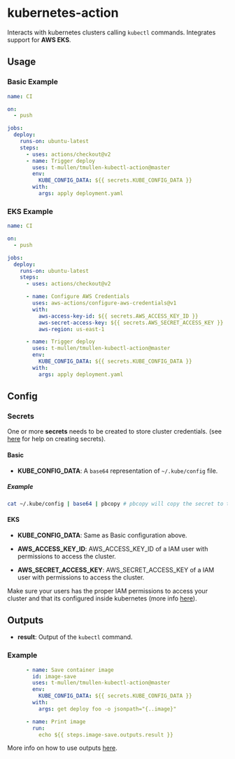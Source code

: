 kubernetes-action
=============
Interacts with kubernetes clusters calling `kubectl` commands. Integrates support for **AWS EKS**.

## Usage

### Basic Example

```yml
name: CI

on:
  - push

jobs:
  deploy:
    runs-on: ubuntu-latest
    steps:
      - uses: actions/checkout@v2
      - name: Trigger deploy
        uses: t-mullen/tmullen-kubectl-action@master
        env:
          KUBE_CONFIG_DATA: ${{ secrets.KUBE_CONFIG_DATA }}
        with:
          args: apply deployment.yaml
```

### EKS Example
```yml
name: CI

on:
  - push

jobs:
  deploy:
    runs-on: ubuntu-latest
    steps:
      - uses: actions/checkout@v2

      - name: Configure AWS Credentials
        uses: aws-actions/configure-aws-credentials@v1
        with:
          aws-access-key-id: ${{ secrets.AWS_ACCESS_KEY_ID }}
          aws-secret-access-key: ${{ secrets.AWS_SECRET_ACCESS_KEY }}
          aws-region: us-east-1

      - name: Trigger deploy
        uses: t-mullen/tmullen-kubectl-action@master
        env:
          KUBE_CONFIG_DATA: ${{ secrets.KUBE_CONFIG_DATA }}
        with:
          args: apply deployment.yaml
```

## Config

### Secrets

One or more **secrets** needs to be created to store cluster credentials. (see [here](https://help.github.com/en/actions/automating-your-workflow-with-github-actions/creating-and-using-encrypted-secrets) for help on creating secrets). 

#### Basic
- **KUBE_CONFIG_DATA**: A `base64` representation of `~/.kube/config` file.

##### Example
```bash
cat ~/.kube/config | base64 | pbcopy # pbcopy will copy the secret to the clipboard (Mac OSX only)
```

#### EKS
- **KUBE_CONFIG_DATA**: Same as Basic configuration above.

- **AWS_ACCESS_KEY_ID**: AWS_ACCESS_KEY_ID of a IAM user with permissions to access the cluster.

- **AWS_SECRET_ACCESS_KEY**: AWS_SECRET_ACCESS_KEY of a IAM user with permissions to access the cluster.

Make sure your users has the proper IAM permissions to access your cluster and that its configured inside kubernetes (more info [here](https://docs.aws.amazon.com/eks/latest/userguide/add-user-role.html)).

## Outputs

- **result**: Output of the `kubectl` command.

### Example
```yaml
      - name: Save container image
        id: image-save
        uses: t-mullen/tmullen-kubectl-action@master
        env:
          KUBE_CONFIG_DATA: ${{ secrets.KUBE_CONFIG_DATA }}
        with:
          args: get deploy foo -o jsonpath="{..image}"

      - name: Print image
        run: 
          echo ${{ steps.image-save.outputs.result }}
```

More info on how to use outputs [here](https://help.github.com/en/actions/automating-your-workflow-with-github-actions/metadata-syntax-for-github-actions#outputs).
